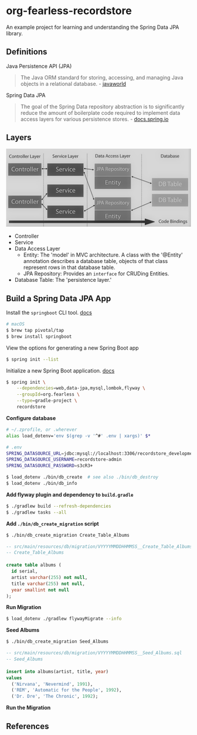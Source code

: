 # org-fearless-recordstore

An example project for learning and understanding the Spring Data JPA library.

## Definitions

Java Persistence API (JPA)

> The Java ORM standard for storing, accessing, and managing Java objects in a
> relational database. - [javaworld](https://www.javaworld.com/article/3379043/what-is-jpa-introduction-to-the-java-persistence-api.html)

Spring Data JPA

> The goal of the Spring Data repository abstraction is to significantly reduce
> the amount of boilerplate code required to implement data access layers for
> various persistence stores. - [docs.spring.io](https://docs.spring.io/spring-data/jpa/docs/current/reference/html/#repositories)

## Layers

![Spring Data JPA Layers](/assets/images/spring-data-jpa.png)

* Controller
* Service
* Data Access Layer
  - Entity: The 'model' in MVC architecture. A class with the '@Entity' annotation describes a database table, objects of that class represent rows in that database table.
  - JPA Repository: Provides an `interface` for CRUDing Entities.
* Database Table: The 'persistence layer.'

## Build a Spring Data JPA App

Install the `springboot` CLI tool. [docs][springboot-cli-macos-install]

```bash
# macOS
$ brew tap pivotal/tap
$ brew install springboot
```

View the options for generating a new Spring Boot app

```bash
$ spring init --list
```

Initialize a new Spring Boot application. [docs][springboot-cli-init-app]

```bash
$ spring init \
    --dependencies=web,data-jpa,mysql,lombok,flyway \
    --groupId=org.fearless \
    --type=gradle-project \
    recordstore
```

**Configure database**

```bash
# ~/.zprofile, or .wherever
alias load_dotenv='env $(grep -v '^#' .env | xargs)' $*
```

```bash
# .env
SPRING_DATASOURCE_URL=jdbc:mysql://localhost:3306/recordstore_development?useUnicode=yes
SPRING_DATASOURCE_USERNAME=recordstore-admin
SPRING_DATASOURCE_PASSWORD=s3cR3+
```

```bash
$ load_dotenv ./bin/db_create  # see also ./bin/db_destroy
$ load_dotenv ./bin/db_info
```

**Add flyway plugin and dependency to `build.gradle`**

```bash
$ ./gradlew build --refresh-dependencies
$ ./gradlew tasks --all
```

**Add `./bin/db_create_migration` script**

```bash
$ ./bin/db_create_migration Create_Table_Albums
```

```sql
-- src/main/resources/db/migration/VYYYYMMDDHHMMSS__Create_Table_Albums.sql
-- Create_Table_Albums

create table albums (
  id serial,
  artist varchar(255) not null,
  title varchar(255) not null,
  year smallint not null
);
```

**Run Migration**

```bash
$ load_dotenv ./gradlew flywayMigrate --info
```

**Seed Albums**

```bash
$ ./bin/db_create_migration Seed_Albums
```

```sql
-- src/main/resources/db/migration/VYYYYMMDDHHMMSS__Seed_Albums.sql
-- Seed_Albums

insert into albums(artist, title, year)
values
  ('Nirvana', 'Nevermind', 1991),
  ('REM', 'Automatic for the People', 1992),
  ('Dr. Dre', 'The Chronic', 1992);
```

**Run the Migration**

## References

[springboot-cli-macos-install]: https://docs.spring.io/spring-boot/docs/current/reference/html/getting-started.html#getting-started-homebrew-cli-installation
[springboot-cli-init-app]: https://docs.spring.io/spring-boot/docs/current/reference/html/spring-boot-cli.html#cli-init

